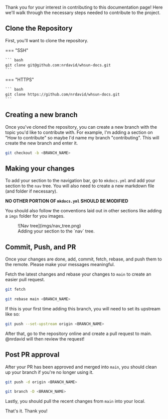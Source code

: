 Thank you for your interest in contributing to this documentation page! Here we'll walk through the necessary steps needed to contribute to the project.

## Clone the Repository

First, you'll want to clone the repository.

=== "SSH"

    ``` bash
    git clone git@github.com:nrdavid/whsun-docs.git
    ```

=== "HTTPS"

    ``` bash
    git clone https://github.com/nrdavid/whsun-docs.git
    ```

## Creating a new branch

Once you've cloned the repository, you can create a new branch with the topic you'd like to contribute with. For example, I'm adding a section on "How to contribute" so maybe I'd name my branch "contributing". This will create the new branch and enter it.

``` bash
git checkout -b <BRANCH_NAME>
```

## Making your changes

To add your section to the navigation bar, go to `mkdocs.yml` and add your section to the `nav` tree. You will also need to create a new markdown file (and folder if necessary).

**NO OTHER PORTION OF `mkdocs.yml` SHOULD BE MODIFIED**

You should also follow the conventions laid out in other sections like adding a `imgs` folder for you images.

<figure markdown="span">
    ![Nav tree](imgs/nav_tree.png)
    <figcaption>Adding your section to the `nav` tree.</figcaption>
</figure>

## Commit, Push, and PR

Once your changes are done, add, commit, fetch, rebase, and push them to the remote. Please make your messages meaningful.

Fetch the latest changes and rebase your changes to `main` to create an easier pull request.

``` bash
git fetch
```

``` bash
git rebase main <BRANCH_NAME>
```

If this is your first time adding this branch, you will need to set its upstream like so:

``` bash
git push --set-upstream origin <BRANCH_NAME>
```

After that, go to the repository online and create a pull request to main. @nrdavid will then review the request!

## Post PR approval

After your PR has been approved and merged into `main`, you should clean up your branch if you're no longer using it.

``` bash
git push -d origin <BRANCH_NAME>
```

``` bash
git branch -D <BRANCH_NAME>
```

Lastly, you should pull the recent changes from `main` into your local.

That's it. Thank you!
